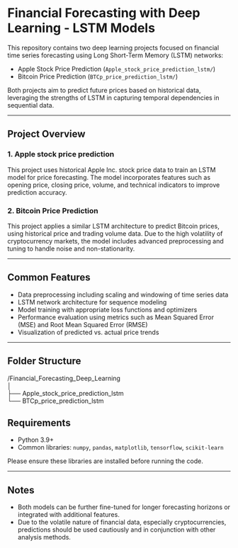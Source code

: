 # Financial Forecasting with Deep Learning - LSTM Models

This repository contains two deep learning projects focused on financial time series forecasting using Long Short-Term Memory (LSTM) networks:

- Apple Stock Price Prediction (`Apple_stock_price_prediction_lstm/`)  
- Bitcoin Price Prediction (`BTCp_price_prediction_lstm/`)

Both projects aim to predict future prices based on historical data, leveraging the strengths of LSTM in capturing temporal dependencies in sequential data.

---

## Project Overview

### 1. Apple stock price prediction   
This project uses historical Apple Inc. stock price data to train an LSTM model for price forecasting. The model incorporates features such as opening price, closing price, volume, and technical indicators to improve prediction accuracy.

### 2. Bitcoin Price Prediction  
This project applies a similar LSTM architecture to predict Bitcoin prices, using historical price and trading volume data. Due to the high volatility of cryptocurrency markets, the model includes advanced preprocessing and tuning to handle noise and non-stationarity.

---

## Common Features

- Data preprocessing including scaling and windowing of time series data  
- LSTM network architecture for sequence modeling  
- Model training with appropriate loss functions and optimizers  
- Performance evaluation using metrics such as Mean Squared Error (MSE) and Root Mean Squared Error (RMSE)  
- Visualization of predicted vs. actual price trends  

---

## Folder Structure
/Financial_Forecasting_Deep_Learning <br>
│ <br>
├── Apple_stock_price_prediction_lstm <br>
└── BTCp_price_prediction_lstm 

## Requirements

- Python 3.9+  
- Common libraries: `numpy`, `pandas`, `matplotlib`, `tensorflow`, `scikit-learn`

Please ensure these libraries are installed before running the code.

---

## Notes

- Both models can be further fine-tuned for longer forecasting horizons or integrated with additional features.  
- Due to the volatile nature of financial data, especially cryptocurrencies, predictions should be used cautiously and in conjunction with other analysis methods.
